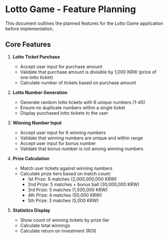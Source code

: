 # Lotto Game - Feature Planning

This document outlines the planned features for the Lotto Game application before implementation.

## Core Features

1. **Lotto Ticket Purchase**
   - Accept user input for purchase amount
   - Validate that purchase amount is divisible by 1,000 KRW (price of one lotto ticket)
   - Calculate number of tickets based on purchase amount

2. **Lotto Number Generation**
   - Generate random lotto tickets with 6 unique numbers (1-45)
   - Ensure no duplicate numbers within a single ticket
   - Display purchased lotto tickets to the user

3. **Winning Number Input**
   - Accept user input for 6 winning numbers
   - Validate that winning numbers are unique and within range
   - Accept user input for bonus number
   - Validate that bonus number is not among winning numbers

4. **Prize Calculation**
   - Match user tickets against winning numbers
   - Calculate prize tiers based on match count:
     - 1st Prize: 6 matches (2,000,000,000 KRW)
     - 2nd Prize: 5 matches + bonus ball (30,000,000 KRW)
     - 3rd Prize: 5 matches (1,500,000 KRW)
     - 4th Prize: 4 matches (50,000 KRW)
     - 5th Prize: 3 matches (5,000 KRW)

5. **Statistics Display**
   - Show count of winning tickets by prize tier
   - Calculate total winnings
   - Calculate return on investment (ROI)
